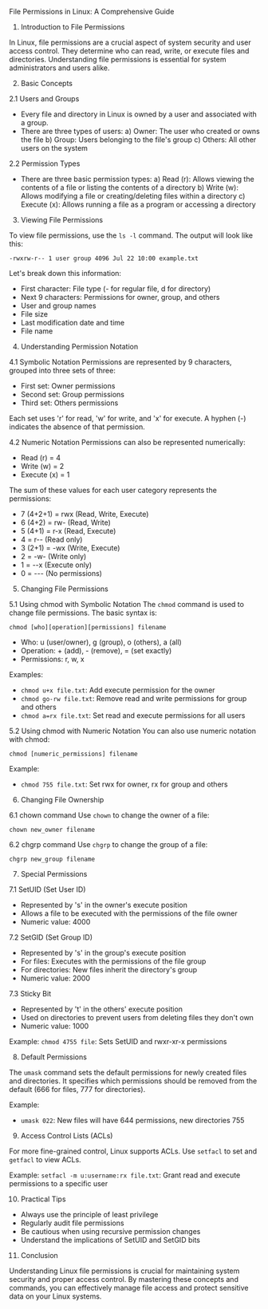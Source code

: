 File Permissions in Linux: A Comprehensive Guide

1. Introduction to File Permissions

In Linux, file permissions are a crucial aspect of system security and user access control. They determine who can read, write, or execute files and directories. Understanding file permissions is essential for system administrators and users alike.

2. Basic Concepts

2.1 Users and Groups
- Every file and directory in Linux is owned by a user and associated with a group.
- There are three types of users:
  a) Owner: The user who created or owns the file
  b) Group: Users belonging to the file's group
  c) Others: All other users on the system

2.2 Permission Types
- There are three basic permission types:
  a) Read (r): Allows viewing the contents of a file or listing the contents of a directory
  b) Write (w): Allows modifying a file or creating/deleting files within a directory
  c) Execute (x): Allows running a file as a program or accessing a directory

3. Viewing File Permissions

To view file permissions, use the `ls -l` command. The output will look like this:

```
-rwxrw-r-- 1 user group 4096 Jul 22 10:00 example.txt
```

Let's break down this information:
- First character: File type (- for regular file, d for directory)
- Next 9 characters: Permissions for owner, group, and others
- User and group names
- File size
- Last modification date and time
- File name

4. Understanding Permission Notation

4.1 Symbolic Notation
Permissions are represented by 9 characters, grouped into three sets of three:
- First set: Owner permissions
- Second set: Group permissions
- Third set: Others permissions

Each set uses 'r' for read, 'w' for write, and 'x' for execute. A hyphen (-) indicates the absence of that permission.

4.2 Numeric Notation
Permissions can also be represented numerically:
- Read (r) = 4
- Write (w) = 2
- Execute (x) = 1

The sum of these values for each user category represents the permissions:
- 7 (4+2+1) = rwx (Read, Write, Execute)
- 6 (4+2) = rw- (Read, Write)
- 5 (4+1) = r-x (Read, Execute)
- 4 = r-- (Read only)
- 3 (2+1) = -wx (Write, Execute)
- 2 = -w- (Write only)
- 1 = --x (Execute only)
- 0 = --- (No permissions)

5. Changing File Permissions

5.1 Using chmod with Symbolic Notation
The `chmod` command is used to change file permissions. The basic syntax is:

```
chmod [who][operation][permissions] filename
```

- Who: u (user/owner), g (group), o (others), a (all)
- Operation: + (add), - (remove), = (set exactly)
- Permissions: r, w, x

Examples:
- `chmod u+x file.txt`: Add execute permission for the owner
- `chmod go-rw file.txt`: Remove read and write permissions for group and others
- `chmod a=rx file.txt`: Set read and execute permissions for all users

5.2 Using chmod with Numeric Notation
You can also use numeric notation with chmod:

```
chmod [numeric_permissions] filename
```

Example:
- `chmod 755 file.txt`: Set rwx for owner, rx for group and others

6. Changing File Ownership

6.1 chown command
Use `chown` to change the owner of a file:

```
chown new_owner filename
```

6.2 chgrp command
Use `chgrp` to change the group of a file:

```
chgrp new_group filename
```

7. Special Permissions

7.1 SetUID (Set User ID)
- Represented by 's' in the owner's execute position
- Allows a file to be executed with the permissions of the file owner
- Numeric value: 4000

7.2 SetGID (Set Group ID)
- Represented by 's' in the group's execute position
- For files: Executes with the permissions of the file group
- For directories: New files inherit the directory's group
- Numeric value: 2000

7.3 Sticky Bit
- Represented by 't' in the others' execute position
- Used on directories to prevent users from deleting files they don't own
- Numeric value: 1000

Example:
`chmod 4755 file`: Sets SetUID and rwxr-xr-x permissions

8. Default Permissions

The `umask` command sets the default permissions for newly created files and directories. It specifies which permissions should be removed from the default (666 for files, 777 for directories).

Example:
- `umask 022`: New files will have 644 permissions, new directories 755

9. Access Control Lists (ACLs)

For more fine-grained control, Linux supports ACLs. Use `setfacl` to set and `getfacl` to view ACLs.

Example:
`setfacl -m u:username:rx file.txt`: Grant read and execute permissions to a specific user

10. Practical Tips
- Always use the principle of least privilege
- Regularly audit file permissions
- Be cautious when using recursive permission changes
- Understand the implications of SetUID and SetGID bits

11. Conclusion

Understanding Linux file permissions is crucial for maintaining system security and proper access control. By mastering these concepts and commands, you can effectively manage file access and protect sensitive data on your Linux systems.

